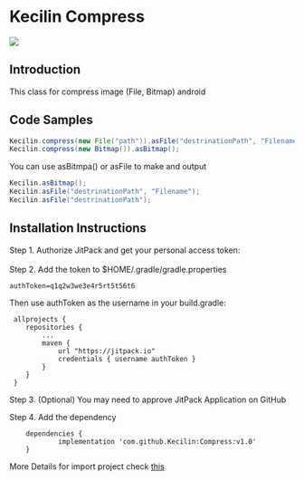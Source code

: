 # Kecilin Compress

![](https://avatars2.githubusercontent.com/u/54971865?s=400&u=f863fcc9f514994a89a91feb159220f99a6c33f8&v=4)

## Introduction

This class for compress image (File, Bitmap) android

## Code Samples

```Java
Kecilin.compress(new File("path")).asFile("destrinationPath", "Filename");
Kecilin.compress(new Bitmap()).asBitmap();
```

You can use asBitmpa() or asFile to make and output

```Java
Kecilin.asBitmap();
Kecilin.asFile("destrinationPath", "Filename");
Kecilin.asFile("destrinationPath");
```

## Installation Instructions

Step 1. Authorize JitPack and get your personal access token: <br><br>
Step 2. Add the token to $HOME/.gradle/gradle.properties 

```Gradle
authToken=q1q2w3we3e4r5rt5t56t6
```


Then use authToken as the username in your build.gradle:


```Gradle
 allprojects {
    repositories {
        ...
        maven {
            url "https://jitpack.io"
            credentials { username authToken }
        }
    }
 }
```


Step 3. (Optional) You may need to approve JitPack Application on GitHub

Step 4. Add the dependency

```Gradle
	dependencies {
	        implementation 'com.github.Kecilin:Compress:v1.0'
	}
```


More Details for import project check [this](https://jitpack.io/private#auth)
